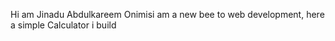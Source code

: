 Hi am Jinadu Abdulkareem Onimisi am a new bee to web development, here a simple Calculator i build 

<!---
onimisijinadu/onimisijinadu is a ✨ special ✨ repository because its `README.md` (this file) appears on your GitHub profile.
You can click the Preview link to take a look at your changes.
--->
